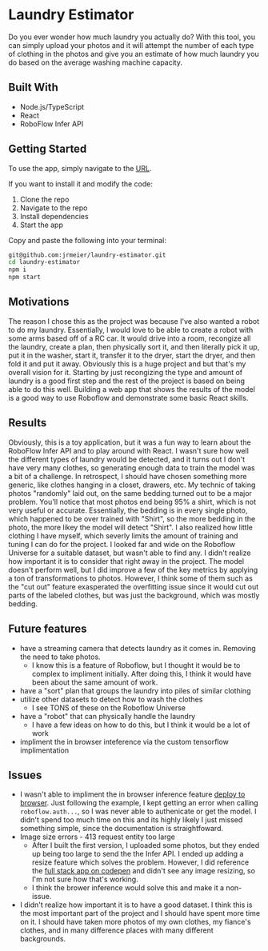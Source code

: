 # Laundry Estimator

Do you ever wonder how much laundry you actually do? With this tool, you can simply upload your photos and it will attempt the number of each type of clothing in the photos and give you an estimate of how much laundry you do based on the average washing machine capacity.

## Built With

* Node.js/TypeScript
* React
* RoboFlow Infer API

## Getting Started

To use the app, simply navigate to the [URL](INSERT_URL).

If you want to install it and modify the code:

1. Clone the repo
2. Navigate to the repo
3. Install dependencies
4. Start the app

Copy and paste the following into your terminal:

```sh
git@github.com:jrmeier/laundry-estimator.git
cd laundry-estimator
npm i
npm start
```

## Motivations

The reason I chose this as the project was because I've also wanted a robot to do my laundry. Essentially, I would love to be able to create a robot with some arms based off of a RC car. It would drive into a room, recongize all the laundry, create a plan, then physically sort it, and then literally pick it up, put it in the washer, start it, transfer it to the dryer, start the dryer, and then fold it and put it away. Obviously this is a huge project and but that's my overall vision for it. Starting by just recongizing the type and amount of laundry is a good first step and the rest of the project is based on being able to do this well. Building a web app that shows the results of the model is a good way to use Roboflow and demonstrate some basic React skills.

## Results

Obviously, this is a toy application, but it was a fun way to learn about the RoboFlow Infer API and to play around with React. I wasn't sure how well the different types of laundry would be detected, and it turns out I don't have very many clothes, so generating enough data to train the model was a bit of a challenge. In retrospect, I should have chosen something more generic, like clothes hanging in a closet, drawers, etc. My technic of taking photos "randomly" laid out, on the same bedding turned out to be a major problem. You'll notice that most photos end being 95% a shirt, which is not very useful or accurate. Essentially, the bedding is in every single photo, which happened to be over trained with "Shirt", so the more bedding in the photo, the more likey the model will detect "Shirt". I also realized how little clothing I have myself, which severly limits the amount of training and tuning I can do for the project. I looked far and wide on the Roboflow Universe for a suitable dataset, but wasn't able to find any. I didn't realize how important it is to consider that right away in the project. The model doesn't perform well, but I did improve a few of the key metrics by applying a ton of transformations to photos. However, I think some of them such as the "cut out" feature exasperated the overfitting issue since it would cut out parts of the labeled clothes, but was just the background, which was mostly bedding.

## Future features

* have a streaming camera that detects laundry as it comes in. Removing the need to take photos.
  * I know this is a feature of Roboflow, but I thought it would be to complex to impliment initially. After doing this, I think it would have been about the same amount of work.
* have a "sort" plan that groups the laundry into piles of similar clothing
* utilize other datasets to detect how to wash the clothes
  * I see TONS of these on the Roboflow Universe
* have a "robot" that can physically handle the laundry
  * I have a few ideas on how to do this, but I think it would be a lot of work
* impliment the in browser inteference via the custom tensorflow implimentation

## Issues

* I wasn't able to impliment the in browser inference feature [deploy to browser](https://docs.roboflow.com/deploy/web-browser). Just following the example, I kept getting an error when calling `roboflow.auth...`, so I was never able to authenicate or get the model. I didn't spend too much time on this and its highly likely I just missed something simple, since the documentation is straightfoward.
* Image size errors - 413 request entity too large
  * After I built the first version, I uploaded some photos, but they ended up being too large to send the the Infer API. I ended up adding a resize feature which solves the problem. However, I did reference the [full stack app on codepen](https://codepen.io/roboflow/pen/VwaKXdM) and didn't see any image resizing, so I'm not sure how that's working.
  * I think the brower inference would solve this and make it a non-issue.
* I didn't realize how important it is to have a good dataset. I think this is the most important part of the project and I should have spent more time on it. I should have taken more photos of my own clothes, my fiance's clothes, and in many difference places with many different backgrounds.
